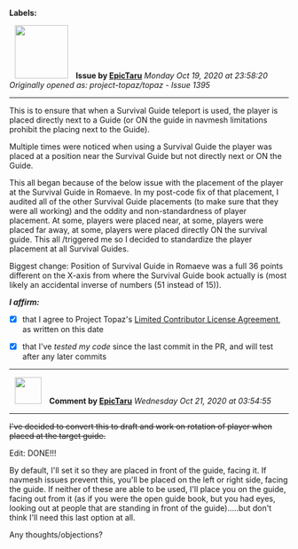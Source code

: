 **Labels:**



<a href="https://github.com/EpicTaru"><img src="https://avatars3.githubusercontent.com/u/26195580?v=4" width="96" height="96" hspace="10"></img></a> **Issue by [EpicTaru](https://github.com/EpicTaru)**
_Monday Oct 19, 2020 at 23:58:20_
_Originally opened as: project-topaz/topaz - Issue 1395_

----

This is to ensure that when a Survival Guide teleport is used, the player is placed directly next to a Guide (or ON the guide in navmesh limitations prohibit the placing next to the Guide).

Multiple times were noticed when using a Survival Guide the player was placed at a position near the Survival Guide but not directly next or ON the Guide.

This all began because of the below issue with the placement of the player at the Survival Guide in Romaeve.  In my post-code fix of that placement, I audited all of the other Survival Guide placements (to make sure that they were all working) and the oddity and non-standardness of player placement. At some, players were placed near, at some, players were placed far away, at some, players were placed directly ON the survival guide. This all /triggered me so I decided to standardize the player placement at all Survival Guides.

Biggest change: Position of Survival Guide in Romaeve was a full 36 points different on the X-axis from where the Survival Guide book actually is (most likely an accidental inverse of numbers (51 instead of 15)).

<!-- place 'x' mark between square [] brackets to affirm: -->
**_I affirm:_**
- [X] that I agree to Project Topaz's [Limited Contributor License Agreement](http://project-topaz.com/blob/release/CONTRIBUTOR_AGREEMENT.md), as written on this date
- [X] that I've _tested my code_ since the last commit in the PR, and will test after any later commits




----
<a href="https://github.com/EpicTaru"><img src="https://avatars3.githubusercontent.com/u/26195580?v=4" width="48" height="48" hspace="10"></img></a> **Comment by [EpicTaru](https://github.com/EpicTaru)**
_Wednesday Oct 21, 2020 at 03:54:55_

----

~~I've decided to convert this to draft and work on rotation of player when placed at the target guide.~~

Edit: DONE!!!

By default, I'll set it so they are placed in front of the guide, facing it. If navmesh issues prevent this, you'll be placed on the left or right side, facing the guide. If neither of these are able to be used, I'll place you on the guide, facing out from it (as if you were the open guide book, but you had eyes, looking out at people that are standing in front of the guide).....but don't think I'll need this last option at all. 

Any thoughts/objections? 
